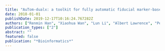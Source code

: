 ```yaml
---
title: "AuTom-dualx: a toolkit for fully automatic fiducial marker-based alignment of dual-axis tilt series with simultaneous reconstruction"
date: 2018-01-01
publishDate: 2019-12-17T10:16:24.767282Z
authors: ["Renmin Han", "Xiaohua Wan", "Lun Li", "Albert Lawrence", "Peng Yang", "Yu Li", "Sheng Wang", "Fei Sun", "Zhiyong Liu", "Xin Gao", " others"]
publication_types: ["2"]
abstract: ""
featured: false
publication: "*Bioinformatics*"
---
```



